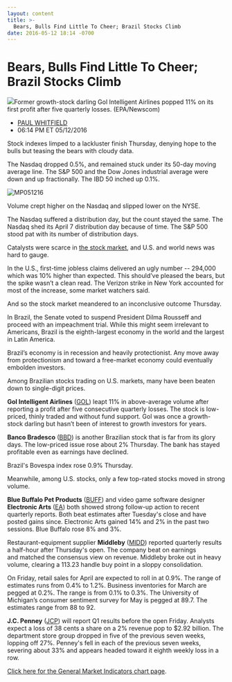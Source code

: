 ```yaml
---
layout: content
title: >-
  Bears, Bulls Find Little To Cheer; Brazil Stocks Climb
date: 2016-05-12 18:14 -0700
---
```



Bears, Bulls Find Little To Cheer; Brazil Stocks Climb
=======================================================


![](https://www.investors.com/wp-content/uploads/2016/05/BIGPIC_gol_051216_newscom.jpg)Former growth-stock darling Gol Intelligent Airlines popped 11% on its first profit after five quarterly losses. (EPA/Newscom) 



* [PAUL WHITFIELD](https://www.investors.com/author/whitfieldp/ "Posts by PAUL WHITFIELD")
* 06:14 PM ET 05/12/2016




Stock indexes limped to a lackluster finish Thursday, denying hope to the bulls but teasing the bears with cloudy data.


The Nasdaq dropped 0.5%, and remained stuck under its 50-day moving average line. The S&P 500 and the Dow Jones industrial average were down and up fractionally. The IBD 50 inched up 0.1%.


![MP051216](https://www.investors.com/wp-content/uploads/2016/05/MP051216-177x300.jpg)


Volume crept higher on the Nasdaq and slipped lower on the NYSE.


The Nasdaq suffered a distribution day, but the count stayed the same. The Nasdaq shed its April 7 distribution day because of time. The S&P 500 stood pat with its number of distribution days.


Catalysts were scarce in [the stock market](https://www.investors.com/category/market-trend/stock-market-today/), and U.S. and world news was hard to gauge.


In the U.S., first-time jobless claims delivered an ugly number -- 294,000 which was 10% higher than expected. This should’ve pleased the bears, but the spike wasn’t a clean read. The Verizon strike in New York accounted for most of the increase, some market watchers said.


And so the stock market meandered to an inconclusive outcome Thursday.


In Brazil, the Senate voted to suspend President Dilma Rousseff and proceed with an impeachment trial. While this might seem irrelevant to Americans, Brazil is the eighth-largest economy in the world and the largest in Latin America.


Brazil’s economy is in recession and heavily protectionist. Any move away from protectionism and toward a free-market economy could eventually embolden investors.


Among Brazilian stocks trading on U.S. markets, many have been beaten down to single-digit prices.


**Gol Intelligent Airlines** ([GOL](https://research.investors.com/quote.aspx?symbol=GOL)) leapt 11% in above-average volume after reporting a profit after five consecutive quarterly losses. The stock is low-priced, thinly traded and without fund support. Gol was once a growth-stock darling but hasn’t been of interest to growth investors for years.


**Banco Bradesco** ([BBD](https://research.investors.com/quote.aspx?symbol=BBD)) is another Brazilian stock that is far from its glory days. The low-priced issue rose about 2% Thursday. The bank has stayed profitable even as earnings have declined.


Brazil's Bovespa index rose 0.9% Thursday.


Meanwhile, among U.S. stocks, only a few top-rated stocks moved in strong volume.


**Blue Buffalo Pet Products** ([BUFF](https://research.investors.com/quote.aspx?symbol=BUFF)) and video game software designer **Electronic Arts** ([EA](https://research.investors.com/quote.aspx?symbol=EA)) both showed strong follow-up action to recent quarterly reports. Both beat estimates after Tuesday's close and have posted gains since. Electronic Arts gained 14% and 2% in the past two sessions. Blue Buffalo rose 8% and 3%.


Restaurant-equipment supplier **Middleby** ([MIDD](https://research.investors.com/quote.aspx?symbol=MIDD)) reported quarterly results a half-hour after Thursday's open. The company beat on earnings and matched the consensus view on revenue. Middleby broke out in heavy volume, clearing a 113.23 handle buy point in a sloppy consolidation.


On Friday, retail sales for April are expected to roll in at 0.9%. The range of estimates runs from 0.4% to 1.2%. Business inventories for March are pegged at 0.2%. The range is from 0.1% to 0.3%. The University of Michigan’s consumer sentiment survey for May is pegged at 89.7. The estimates range from 88 to 92.


**J.C. Penney** ([JCP](https://research.investors.com/quote.aspx?symbol=JCP)) will report Q1 results before the open Friday. Analysts expect a loss of 38 cents a share on a 2% revenue pop to $2.92 billion. The department store group dropped in five of the previous seven weeks, lopping off 27%. Penney's fell in each of the previous seven weeks, severing about 33% and appears headed toward it eighth weekly loss in a row.


[Click here for the General Market Indicators chart page](https://www.investors.com/wp-content/uploads/2016/05/IBD1205154013GMI.pdf).




